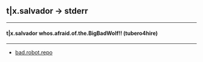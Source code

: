 ## t|x.salvador -> stderr
--------------------------------------------------
#### t|x.salvador whos.afraid.of.the.BigBadWolf!! (tubero4hire)
--------------------------------------------------

- [bad.robot.repo](https://github.com/tixsalvador)
